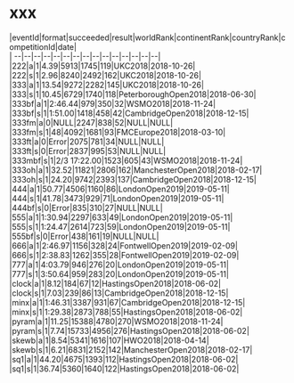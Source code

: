 # xxx


|eventId|format|succeeded|result|worldRank|continentRank|countryRank|competitionId|date|  
|	--|--|--|--|--|--|--|--|--|--|--|--|--|--|--|  
|222|a|1|4.39|5913|1745|119|UKC2018|2018-10-26|  
|222|s|1|2.96|8240|2492|162|UKC2018|2018-10-26|  
|333|a|1|13.54|9272|2282|145|UKC2018|2018-10-26|  
|333|s|1|10.45|6729|1740|118|PeterboroughOpen2018|2018-06-30|  
|333bf|a|1|2:46.44|979|350|32|WSMO2018|2018-11-24|  
|333bf|s|1|1:51.00|1418|458|42|CambridgeOpen2018|2018-12-15|  
|333fm|a|0|NULL|2247|838|52|NULL|NULL|  
|333fm|s|1|48|4092|1681|93|FMCEurope2018|2018-03-10|  
|333ft|a|0|Error|2075|781|34|NULL|NULL|  
|333ft|s|0|Error|2837|995|53|NULL|NULL|  
|333mbf|s|1|2/3 17:22.00|1523|605|43|WSMO2018|2018-11-24|  
|333oh|a|1|32.52|11821|2806|162|ManchesterOpen2018|2018-02-17|  
|333oh|s|1|24.20|9742|2393|137|CambridgeOpen2018|2018-12-15|  
|444|a|1|50.77|4506|1160|86|LondonOpen2019|2019-05-11|  
|444|s|1|41.78|3473|929|71|LondonOpen2019|2019-05-11|  
|444bf|s|0|Error|835|310|27|NULL|NULL|  
|555|a|1|1:30.94|2297|633|49|LondonOpen2019|2019-05-11|  
|555|s|1|1:24.47|2614|723|59|LondonOpen2019|2019-05-11|  
|555bf|s|0|Error|438|161|19|NULL|NULL|  
|666|a|1|2:46.97|1156|328|24|FontwellOpen2019|2019-02-09|  
|666|s|1|2:38.83|1262|355|28|FontwellOpen2019|2019-02-09|  
|777|a|1|4:03.79|946|276|20|LondonOpen2019|2019-05-11|  
|777|s|1|3:50.64|959|283|20|LondonOpen2019|2019-05-11|  
|clock|a|1|8.12|184|67|12|HastingsOpen2018|2018-06-02|  
|clock|s|1|7.03|239|86|13|CambridgeOpen2018|2018-12-15|  
|minx|a|1|1:46.31|3387|931|67|CambridgeOpen2018|2018-12-15|  
|minx|s|1|1:29.38|2873|788|55|HastingsOpen2018|2018-06-02|  
|pyram|a|1|11.25|15388|4780|270|WSMO2018|2018-11-24|  
|pyram|s|1|7.74|15733|4956|276|HastingsOpen2018|2018-06-02|  
|skewb|a|1|8.54|5341|1616|107|HWO2018|2018-04-14|  
|skewb|s|1|6.21|6831|2152|142|ManchesterOpen2018|2018-02-17|  
|sq1|a|1|44.20|4675|1393|112|HastingsOpen2018|2018-06-02|  
|sq1|s|1|36.74|5360|1640|122|HastingsOpen2018|2018-06-02|  
